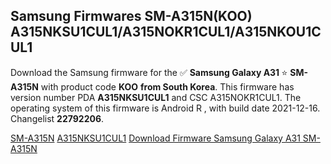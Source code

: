 <h2>Samsung Firmwares SM-A315N(KOO) A315NKSU1CUL1/A315NOKR1CUL1/A315NKOU1CUL1</h2>
Download the Samsung firmware for the ✅ <strong>Samsung Galaxy A31 </strong> ⭐ <strong>SM-A315N</strong> with product code <strong>KOO</strong> <strong> from South Korea</strong>. This firmware has version number PDA <strong>A315NKSU1CUL1</strong> and CSC A315NOKR1CUL1. The operating system of this firmware is Android R , with build date 2021-12-16. Changelist <strong>22792206</strong>.


[SM-A315N](https://samfirm.shop/samsung/model/SM-A315N)
[A315NKSU1CUL1](https://samfirm.shop/samsung/pda/A315NKSU1CUL1)
[Download Firmware Samsung Galaxy A31 SM-A315N](https://samfirm.shop/samsung/firmware/482736)
